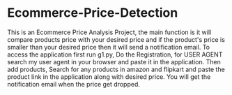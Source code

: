 # Ecommerce-Price-Detection
This is an Ecommerce Price Analysis Project, the main function is it will compare products price with your desired price
and if the product's price is smaller than your desired price then it will send a notification email.
To access the application first run g1.py,
Do the Registration,
for USER AGENT search my user agent in your browser and paste it in the application.
Then add products,
Search for any products in amazon and flipkart and paste the product link in the application along with desired price.
You will get the notification email when the price get dropped.
